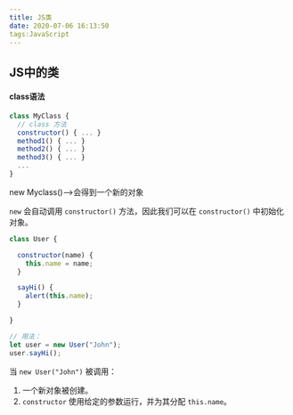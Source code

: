 ```yaml
---
title: JS类
date: 2020-07-06 16:13:50
tags:JavaScript
---
```


## JS中的类

#### class语法

```javascript
class MyClass {
  // class 方法
  constructor() { ... }
  method1() { ... }
  method2() { ... }
  method3() { ... }
  ...
}
```

new Myclass()-->会得到一个新的对象

`new` 会自动调用 `constructor()` 方法，因此我们可以在 `constructor()` 中初始化对象。

```javascript
class User {

  constructor(name) {
    this.name = name;
  }

  sayHi() {
    alert(this.name);
  }

}

// 用法：
let user = new User("John");
user.sayHi();
```

当 `new User("John")` 被调用：

1. 一个新对象被创建。
2. `constructor` 使用给定的参数运行，并为其分配 `this.name`。